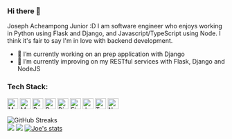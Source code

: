 ### Hi there 👋
Joseph Acheampong Junior :D
I am software engineer who enjoys working in Python using Flask and Django, and Javascript/TypeScript using Node. 
I think it's fair to say I'm in love with backend development.


- 🔭 I’m currently working on an prep application with Django
- 🌱 I’m currently improving on my RESTful services with Flask, Django and NodeJS

<h3 align="left">Tech Stack:</h3>

<p align="left">
<img src="https://github.com/get-icon/geticon/raw/master/icons/mongodb.svg" alt="MongoDb" width="25px" height="25px">
<img src="https://github.com/get-icon/geticon/raw/master/icons/mysql.svg" alt="MySql" width="25px" height="25px">
<img src="https://github.com/get-icon/geticon/raw/master/icons/postgresql.svg" alt="Postgresql" width="25px" height="25px">
 <img src="https://github.com/get-icon/geticon/raw/master/icons/python.svg" alt="Python" width="25px" height="25px">
<img src="https://github.com/get-icon/geticon/raw/master/icons/django.svg" alt="Django" width="25px" height="25px">
<img src="https://github.com/get-icon/geticon/raw/master/icons/flask.svg" alt="Flask" width="25px" height="25px">
<img src="https://github.com/get-icon/geticon/raw/master/icons/javascript.svg" alt="Javascript" width="25px" height="25px">
<img src="https://github.com/get-icon/geticon/raw/master/icons/typescript.svg" alt="Typescript" width="25px" height="25px">
<img src="https://github.com/get-icon/geticon/raw/master/icons/nodejs.svg" alt="NodeJS" width="25px" height="25px">
</p>

![GitHub Streaks](http://github-readme-streak-stats.herokuapp.com?user=averagewifiuser&theme=dracula&hide_border=true)<br>
![](https://github-profile-summary-cards.vercel.app/api/cards/repos-per-language?username=averagewifiuser&theme=github_dark)
![](https://github-profile-summary-cards.vercel.app/api/cards/most-commit-language?username=averagewifiuser&theme=github_dark)
[![Joe's stats](https://github-readme-stats.vercel.app/api?username=averagewifiuser&show_icons=true&theme=github_dark)](https://github.com/averagewifiuser)
<!--
**averagewifiuser/averagewifiuser** is a ✨ _special_ ✨ repository because its `README.md` (this file) appears on your GitHub profile.
- 👯 I’m looking to collaborate on ...
- 🤔 I’m looking for help with ...
- 💬 Ask me about ...
- 📫 How to reach me: ...
- 😄 Pronouns: ...
- ⚡ Fun fact: ...


Here are some ideas to get you started:
-->
